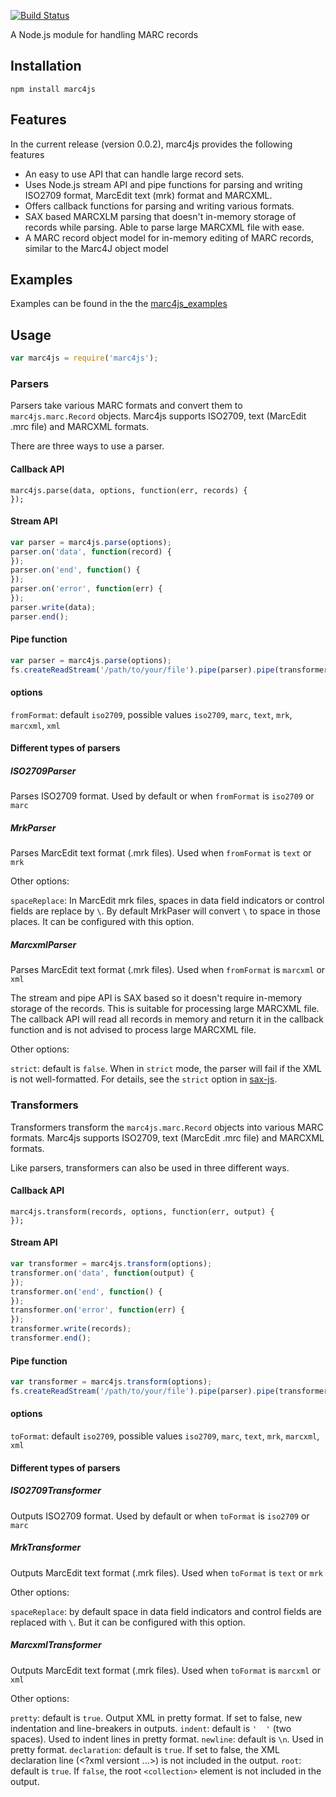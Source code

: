 [![Build Status](https://travis-ci.org/jiaola/marc4js.svg?branch=master)](https://travis-ci.org/jiaola/marc4js)

A Node.js module for handling MARC records

## Installation

```
npm install marc4js
```

## Features

In the current release (version 0.0.2), marc4js provides the following features

* An easy to use API that can handle large record sets.
* Uses Node.js stream API and pipe functions for parsing and writing ISO2709 format, MarcEdit text (mrk) format and MARCXML.
* Offers callback functions for parsing and writing various formats.
* SAX based MARCXLM parsing that doesn't in-memory storage of records while parsing. Able to parse large MARCXML file with ease.
* A MARC record object model for in-memory editing of MARC records, similar to the Marc4J object model

## Examples

Examples can be found in the the [marc4js_examples](https://github.com/jiaola/marc4js_examples)

## Usage

```javascript
var marc4js = require('marc4js');
```

### Parsers

Parsers take various MARC formats and convert them to `marc4js.marc.Record` objects. Marc4js supports ISO2709, text
(MarcEdit .mrc file) and MARCXML formats.

There are three ways to use a parser.

#### Callback API

```
marc4js.parse(data, options, function(err, records) {
});
```

#### Stream API

```javascript
var parser = marc4js.parse(options);
parser.on('data', function(record) {
});
parser.on('end', function() {
});
parser.on('error', function(err) {
});
parser.write(data);
parser.end();
```

#### Pipe function

```javascript
var parser = marc4js.parse(options);
fs.createReadStream('/path/to/your/file').pipe(parser).pipe(transformer).pipe(process.stdout);
```

#### options

`fromFormat`: default `iso2709`, possible values `iso2709`, `marc`, `text`, `mrk`, `marcxml`, `xml`

#### Different types of parsers

##### ISO2709Parser

Parses ISO2709 format. Used by default or when `fromFormat` is `iso2709` or `marc`

##### MrkParser

Parses MarcEdit text format (.mrk files). Used when `fromFormat` is `text` or `mrk`

Other options:

`spaceReplace`: In MarcEdit mrk files, spaces in data field indicators or control fields are replace by `\`. By default
MrkPaser will convert `\` to space in those places. It can be configured with this option.

##### MarcxmlParser

Parses MarcEdit text format (.mrk files). Used when `fromFormat` is `marcxml` or `xml`

The stream and pipe API is SAX based so it doesn't require in-memory storage of the records. This is suitable for processing large MARCXML file.
The callback API will read all records in memory and return it in the callback function and is not advised to process large MARCXML file.

Other options:

`strict`: default is `false`. When in `strict` mode, the parser will fail if the XML is not well-formatted. For details, see the `strict` option in [sax-js](https://github.com/isaacs/sax-js).

### Transformers

Transformers transform the `marc4js.marc.Record` objects into various MARC formats. Marc4js supports ISO2709, text
(MarcEdit .mrc file) and MARCXML formats.

Like parsers, transformers can also be used in three different ways.

#### Callback API

```
marc4js.transform(records, options, function(err, output) {
});
```

#### Stream API

```javascript
var transformer = marc4js.transform(options);
transformer.on('data', function(output) {
});
transformer.on('end', function() {
});
transformer.on('error', function(err) {
});
transformer.write(records);
transformer.end();
```

#### Pipe function

```javascript
var transformer = marc4js.transform(options);
fs.createReadStream('/path/to/your/file').pipe(parser).pipe(transformer).pipe(process.stdout);
```

#### options

`toFormat`: default `iso2709`, possible values `iso2709`, `marc`, `text`, `mrk`, `marcxml`, `xml`

#### Different types of parsers

##### ISO2709Transformer

Outputs ISO2709 format. Used by default or when `toFormat` is `iso2709` or `marc`

##### MrkTransformer

Outputs MarcEdit text format (.mrk files). Used when `toFormat` is `text` or `mrk`

Other options:

`spaceReplace`: by default space in data field indicators and control fields are replaced with `\`. But it can be configured with this option.

##### MarcxmlTransformer

Outputs MarcEdit text format (.mrk files). Used when `toFormat` is `marcxml` or `xml`

Other options:

`pretty`: default is `true`. Output XML in pretty format. If set to false, new indentation and line-breakers in outputs.
`indent`: default is `'  '` (two spaces). Used to indent lines in pretty format.
`newline`: default is `\n`. Used in pretty format.
`declaration`: default is `true`. If set to false, the XML declaration line (<?xml versiont ...>) is not included in the output.
`root`: default is `true`. If `false`, the root `<collection>` element is not included in the output.




